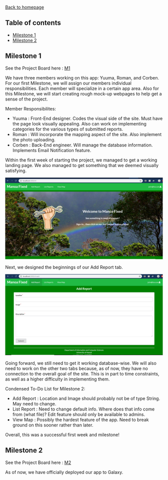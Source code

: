[Back to homepage](index.html)

## Table of contents

* [Milestone 1](#Milestone-1)
* [Milestone 2](#Milestone-2)

## Milestone 1 

See the Project Board here : [M1](https://github.com/orgs/manoa-fixed/projects/3)

We have three members working on this app: Yuuma, Roman, and Corben. For our first Milestone, we will assign our members individual responsibilities. Each member will specialize in a certain app area. Also for this Milestone, we will start creating rough mock-up webpages to help get a sense of the project.

Member Responsibilites:

* Yuuma : Front-End designer. Codes the visual side of the site. Must have the page look visually appealing. Also can work on implementing categories for the various types of submitted reports.
* Roman : Will incorporate the mapping aspect of the site. Also implement the photo uploading.
* Corben : Back-End engineer. Will manage the database information. Implements Email Notification feature.

Within the first week of starting the project, we managed to get a working landing page. We also managed to get something that we deemed visually satisfying.

<img src="landing.PNG">

Next, we designed the beginnings of our Add Report tab.

<img src="addreport.PNG">

Going forward, we still need to get it working database-wise. We will also need to work on the other two tabs because, as of now, they have no connection to the overall goal of the site. This is in part to time constraints, as well as a higher difficulty in implementing them. 

Condensed To-Do List for Milestone 2:

* Add Report : Location and Image should probably not be of type String. May need to change.
* List Report : Need to change default info. Where does that info come from (what file)? Edit feature should only be available to admins. 
* View Map : Possibly the hardest feature of the app. Need to break ground on this sooner rather than later.

Overall, this was a successful first week and milestone!

## Milestone 2

See the Project Board here : [M2](https://github.com/orgs/manoa-fixed/projects/4)

As of now, we have officially deployed our app to Galaxy. 

